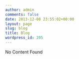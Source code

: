 ```yaml
---
author: admin
comments: false
date: 2013-12-08 23:55:02+00:00
layout: page
slug: blog
title: Blog
wordpress_id: 205
---
```


No Content Found
